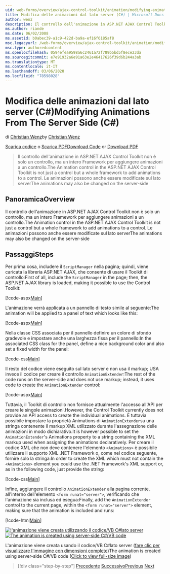 ```yaml
---
uid: web-forms/overview/ajax-control-toolkit/animation/modifying-animations-from-the-server-side-cs
title: Modifica delle animazioni dal lato server (C#) | Microsoft Docs
author: wenz
description: Il controllo dell'animazione in ASP.NET AJAX Control Toolkit non è solo un controllo, ma un intero Framework per aggiungere animazioni a un controllo. Anche le animazioni possono...
ms.author: riande
ms.date: 06/02/2008
ms.assetid: b0abec39-a1c9-422d-ba9a-ef16f6185af8
msc.legacyurl: /web-forms/overview/ajax-control-toolkit/animation/modifying-animations-from-the-server-side-cs
msc.type: authoredcontent
ms.openlocfilehash: 0594efea9598a6c2461a72f789b5bd5f8ece23da
ms.sourcegitcommit: e7e91932a6e91a63e2e46417626f39d6b244a3ab
ms.translationtype: MT
ms.contentlocale: it-IT
ms.lasthandoff: 03/06/2020
ms.locfileid: "78598028"
---
```

# <a name="modifying-animations-from-the-server-side-c"></a><span data-ttu-id="e345e-104">Modifica delle animazioni dal lato server (C#)</span><span class="sxs-lookup"><span data-stu-id="e345e-104">Modifying Animations From The Server Side (C#)</span></span>

<span data-ttu-id="e345e-105">di [Christian Wenz](https://github.com/wenz)</span><span class="sxs-lookup"><span data-stu-id="e345e-105">by [Christian Wenz](https://github.com/wenz)</span></span>

<span data-ttu-id="e345e-106">[Scarica codice](https://download.microsoft.com/download/f/9/a/f9a26acd-8df4-4484-8a18-199e4598f411/Animation9.cs.zip) o [Scarica PDF](https://download.microsoft.com/download/6/7/1/6718d452-ff89-4d3f-a90e-c74ec2d636a3/animation9CS.pdf)</span><span class="sxs-lookup"><span data-stu-id="e345e-106">[Download Code](https://download.microsoft.com/download/f/9/a/f9a26acd-8df4-4484-8a18-199e4598f411/Animation9.cs.zip) or [Download PDF](https://download.microsoft.com/download/6/7/1/6718d452-ff89-4d3f-a90e-c74ec2d636a3/animation9CS.pdf)</span></span>

> <span data-ttu-id="e345e-107">Il controllo dell'animazione in ASP.NET AJAX Control Toolkit non è solo un controllo, ma un intero Framework per aggiungere animazioni a un controllo.</span><span class="sxs-lookup"><span data-stu-id="e345e-107">The Animation control in the ASP.NET AJAX Control Toolkit is not just a control but a whole framework to add animations to a control.</span></span> <span data-ttu-id="e345e-108">Le animazioni possono anche essere modificate sul lato server</span><span class="sxs-lookup"><span data-stu-id="e345e-108">The animations may also be changed on the server-side</span></span>

## <a name="overview"></a><span data-ttu-id="e345e-109">Panoramica</span><span class="sxs-lookup"><span data-stu-id="e345e-109">Overview</span></span>

<span data-ttu-id="e345e-110">Il controllo dell'animazione in ASP.NET AJAX Control Toolkit non è solo un controllo, ma un intero Framework per aggiungere animazioni a un controllo.</span><span class="sxs-lookup"><span data-stu-id="e345e-110">The Animation control in the ASP.NET AJAX Control Toolkit is not just a control but a whole framework to add animations to a control.</span></span> <span data-ttu-id="e345e-111">Le animazioni possono anche essere modificate sul lato server</span><span class="sxs-lookup"><span data-stu-id="e345e-111">The animations may also be changed on the server-side</span></span>

## <a name="steps"></a><span data-ttu-id="e345e-112">Passaggi</span><span class="sxs-lookup"><span data-stu-id="e345e-112">Steps</span></span>

<span data-ttu-id="e345e-113">Per prima cosa, includere il `ScriptManager` nella pagina; quindi, viene caricata la libreria ASP.NET AJAX, che consente di usare il Toolkit di controllo:</span><span class="sxs-lookup"><span data-stu-id="e345e-113">First of all, include the `ScriptManager` in the page; then, the ASP.NET AJAX library is loaded, making it possible to use the Control Toolkit:</span></span>

[!code-aspx[Main](modifying-animations-from-the-server-side-cs/samples/sample1.aspx)]

<span data-ttu-id="e345e-114">L'animazione verrà applicata a un pannello di testo simile al seguente:</span><span class="sxs-lookup"><span data-stu-id="e345e-114">The animation will be applied to a panel of text which looks like this:</span></span>

[!code-aspx[Main](modifying-animations-from-the-server-side-cs/samples/sample2.aspx)]

<span data-ttu-id="e345e-115">Nella classe CSS associata per il pannello definire un colore di sfondo gradevole e impostare anche una larghezza fissa per il pannello:</span><span class="sxs-lookup"><span data-stu-id="e345e-115">In the associated CSS class for the panel, define a nice background color and also set a fixed width for the panel:</span></span>

[!code-css[Main](modifying-animations-from-the-server-side-cs/samples/sample3.css)]

<span data-ttu-id="e345e-116">Il resto del codice viene eseguito sul lato server e non usa il markup; USA invece il codice per creare il controllo `AnimationExtender`:</span><span class="sxs-lookup"><span data-stu-id="e345e-116">The rest of the code runs on the server-side and does not use markup; instead, it uses code to create the `AnimationExtender` control:</span></span>

[!code-aspx[Main](modifying-animations-from-the-server-side-cs/samples/sample4.aspx)]

<span data-ttu-id="e345e-117">Tuttavia, il Toolkit di controllo non fornisce attualmente l'accesso all'API per creare le singole animazioni.</span><span class="sxs-lookup"><span data-stu-id="e345e-117">However, the Control Toolkit currently does not provide an API access to create the individual animations.</span></span> <span data-ttu-id="e345e-118">È tuttavia possibile impostare la proprietà Animations di `AnimationExtender`su una stringa contenente il markup XML utilizzato durante l'assegnazione delle animazioni in modo dichiarativo.</span><span class="sxs-lookup"><span data-stu-id="e345e-118">It is however possible to set the `AnimationExtender`'s Animations property to a string containing the XML markup used when assigning the animations declaratively.</span></span> <span data-ttu-id="e345e-119">Per creare il codice XML che non deve contenere l'elemento `<Animations>` è possibile utilizzare il supporto XML .NET Framework o, come nel codice seguente, fornire solo la stringa:</span><span class="sxs-lookup"><span data-stu-id="e345e-119">In order to create the XML which must not contain the `<Animations>` element you could use the .NET Framework's XML support or, as in the following code, just provide the string:</span></span>

[!code-css[Main](modifying-animations-from-the-server-side-cs/samples/sample5.css)]

<span data-ttu-id="e345e-120">Infine, aggiungere il controllo `AnimationExtender` alla pagina corrente, all'interno dell'elemento `<form runat="server">`, verificando che l'animazione sia inclusa ed esegua:</span><span class="sxs-lookup"><span data-stu-id="e345e-120">Finally, add the `AnimationExtender` control to the current page, within the `<form runat="server">` element, making sure that the animation is included and runs:</span></span>

[!code-html[Main](modifying-animations-from-the-server-side-cs/samples/sample6.html)]

<span data-ttu-id="e345e-121">[![l'animazione viene creata utilizzando il codice/VB C#lato server](modifying-animations-from-the-server-side-cs/_static/image2.png)](modifying-animations-from-the-server-side-cs/_static/image1.png)</span><span class="sxs-lookup"><span data-stu-id="e345e-121">[![The animation is created using server-side C#/VB code](modifying-animations-from-the-server-side-cs/_static/image2.png)](modifying-animations-from-the-server-side-cs/_static/image1.png)</span></span>

<span data-ttu-id="e345e-122">L'animazione viene creata usando il codice/VB C#lato server ([fare clic per visualizzare l'immagine con dimensioni complete](modifying-animations-from-the-server-side-cs/_static/image3.png))</span><span class="sxs-lookup"><span data-stu-id="e345e-122">The animation is created using server-side C#/VB code ([Click to view full-size image](modifying-animations-from-the-server-side-cs/_static/image3.png))</span></span>

> [!div class="step-by-step"]
> <span data-ttu-id="e345e-123">[Precedente](triggering-an-animation-in-another-control-cs.md)
> [Successivo](executing-animations-using-client-side-code-cs.md)</span><span class="sxs-lookup"><span data-stu-id="e345e-123">[Previous](triggering-an-animation-in-another-control-cs.md)
[Next](executing-animations-using-client-side-code-cs.md)</span></span>
